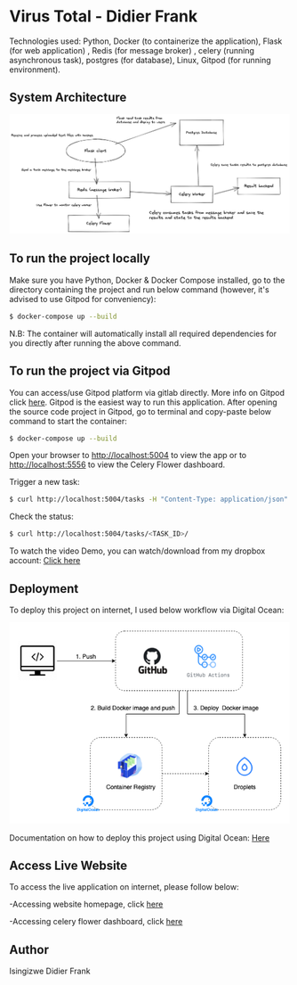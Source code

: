 # Virus Total - Didier Frank

Technologies used: Python, Docker (to containerize the application), Flask (for web application) , Redis (for message broker) , celery (running asynchronous task), postgres (for database), Linux, Gitpod (for running environment).

## System Architecture

![plot](./systemarchitectureflow.png)

## To run the project locally

Make sure you have Python, Docker & Docker Compose installed, go to the directory containing the project and run below command (however, it's advised to use Gitpod for conveniency):

```sh
$ docker-compose up --build
```

N.B: The container will automatically install all required dependencies for you directly after running the above command.

## To run the project via Gitpod

You can access/use Gitpod platform via gitlab directly. More info on Gitpod click [here](https://gitpod.io/workspaces).
Gitpod is the easiest way to run this application.
After opening the source code project in Gitpod, go to terminal and copy-paste below command to start the container:

```sh
$ docker-compose up --build
```

Open your browser to [http://localhost:5004](http://localhost:5004) to view the app or to [http://localhost:5556](http://localhost:5556) to view the Celery Flower dashboard.

Trigger a new task:

```sh
$ curl http://localhost:5004/tasks -H "Content-Type: application/json" --data '{"type": 0}'
```

Check the status:

```sh
$ curl http://localhost:5004/tasks/<TASK_ID>/
```

To watch the video Demo, you can watch/download from my dropbox account: [Click here](https://www.dropbox.com/s/gza7897tj3gzvoc/Virus_Total_Demo_DidierFrank.mov?dl=0)

## Deployment

To deploy this project on internet, I used below workflow via Digital Ocean:

![plot](./digitalocean.png)

Documentation on how to deploy this project using Digital Ocean: [Here](https://faun.pub/full-ci-cd-with-docker-github-actions-digitalocean-droplets-container-registry-db2938db8246)

## Access Live Website

To access the live application on internet, please follow below:

-Accessing website homepage, click [here](http://143.110.209.57:5004/)

-Accessing celery flower dashboard, click [here](http://143.110.209.57:5556/)

## Author
Isingizwe Didier Frank 
